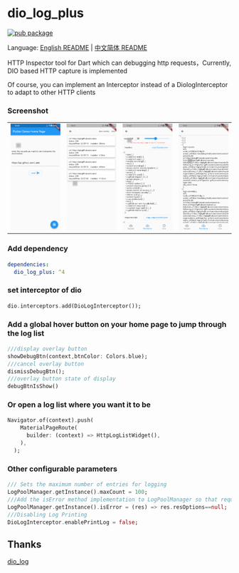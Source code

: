 # dio_log_plus

[![pub package](https://img.shields.io/pub/v/dio_log_plus.svg)](https://pub.dev/packages/dio_log_plus)

Language: [English README](./README.md) | [中文简体 README](./README_zh.md)

HTTP Inspector tool for Dart which can debugging http requests，Currently, DIO based HTTP capture is implemented

Of course, you can implement an Interceptor instead of a DiologInterceptor to adapt to other HTTP clients

### Screenshot

|                   |                   |                   |                   |
| ----------------- | ----------------- | ----------------- | ----------------- |
| ![a](./doc/a.png) | ![b](./doc/b.png) | ![c](./doc/c.png) | ![d](./doc/d.png) |

### Add dependency

```yaml
dependencies:
  dio_log_plus: ^4
```

### set interceptor of dio

```dart
dio.interceptors.add(DioLogInterceptor());
```

### Add a global hover button on your home page to jump through the log list

```dart
///display overlay button
showDebugBtn(context,btnColor: Colors.blue);
///cancel overlay button
dismissDebugBtn();
///overlay button state of display
debugBtnIsShow()
```

### Or open a log list where you want it to be

```dart
Navigator.of(context).push(
    MaterialPageRoute(
      builder: (context) => HttpLogListWidget(),
    ),
  );
```

### Other configurable parameters

```dart
/// Sets the maximum number of entries for logging
LogPoolManager.getInstance().maxCount = 100;
///Add the isError method implementation to LogPoolManager so that request messages defined as errors are displayed in red font
LogPoolManager.getInstance().isError = (res) => res.resOptions==null;
///Disabling Log Printing
DioLogInterceptor.enablePrintLog = false;
```

## Thanks

[dio_log](https://pub.dev/packages/dio_log)
